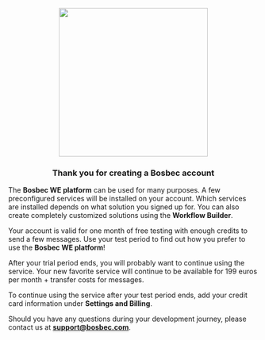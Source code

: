 <p align='center' style='text-align:center; width:100%;' width='100%'>
  <img src="https://www.bosbec.io/res/bosbec_navbar_logo_svg.svg" style='width:300px;' width='300px'/>
</p>


### <center>Thank you for creating a Bosbec account</center>

The **Bosbec WE platform** can be used for many purposes. A few preconfigured services will be installed on your account. Which services are installed depends on what solution you signed up for. You can also create completely customized solutions using the **Workflow Builder**. 

Your account is valid for one month of free testing with enough credits to send a few messages. Use your test period to find out how you prefer to use the **Bosbec WE platform**!

After your trial period ends, you will probably want to continue using the service. Your new favorite service will continue to be available for 199 euros per month + transfer costs for messages.

To continue using the service after your test period ends, add your credit card information under **Settings and Billing**. 

Should you have any questions during your development journey, please contact us at **support@bosbec.com**.
